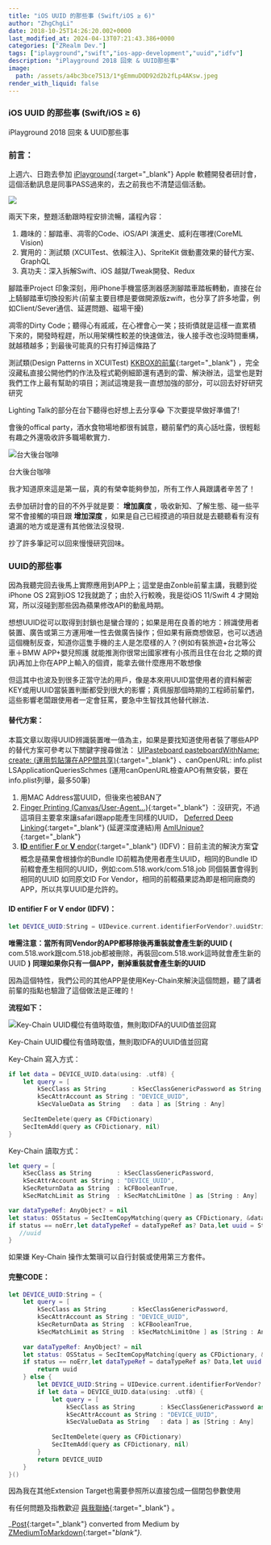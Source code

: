 ```yaml
---
title: "iOS UUID 的那些事 (Swift/iOS ≥ 6)"
author: "ZhgChgLi"
date: 2018-10-25T14:26:20.002+0000
last_modified_at: 2024-04-13T07:21:43.386+0000
categories: ["ZRealm Dev."]
tags: ["iplayground","swift","ios-app-development","uuid","idfv"]
description: "iPlayground 2018 回來 & UUID那些事"
image:
  path: /assets/a4bc3bce7513/1*gEmmuDOD92d2b2fLp4AKsw.jpeg
render_with_liquid: false
---
```


### iOS UUID 的那些事 \(Swift/iOS ≥ 6\)

iPlayground 2018 回來 & UUID那些事

### 前言：

上週六、日跑去參加 [iPlayground](https://iplayground.io/){:target="_blank"} Apple 軟體開發者研討會，這個活動訊息是同事PASS過來的，去之前我也不清楚這個活動。


![](/assets/a4bc3bce7513/1*gEmmuDOD92d2b2fLp4AKsw.jpeg)


兩天下來，整題活動跟時程安排流暢，議程內容：
1. 趣味的：腳踏車、凋零的Code、iOS/API 演進史、威利在哪裡\(CoreML Vision\)
2. 實用的：測試類 \(XCUITest、依賴注入\)、SpriteKit 做動畫效果的替代方案、GraphQL
3. 真功夫：深入拆解Swift、iOS 越獄/Tweak開發、Redux


腳踏車Project 印象深刻，用iPhone手機當感測器感測腳踏車踏板轉動，直接在台上騎腳踏車切換投影片\(前輩主要目標是要做開源版zwift，也分享了許多地雷，例如Client/Sever通信、延遲問題、磁場干擾\)

凋零的Dirty Code；聽得心有戚戚，在心裡會心一笑；技術債就是這樣一直累積下來的，開發時程趕，所以用架構性較差的快速做法，後人接手改也沒時間重構，就越積越多；到最後可能真的只有打掉這條路了

測試類\(Design Patterns in XCUITest\) [KKBOX的前輩](https://www.facebook.com/TestingWithKK/){:target="_blank"} ，完全沒藏私直接公開他們的作法及程式範例細節還有遇到的雷、解決辦法，這堂也是對我們工作上最有幫助的項目；測試這塊是我一直想加強的部分，可以回去好好研究研究

Lighting Talk的部分在台下聽得也好想上去分享😂 下次要提早做好準備了\!

會後的offical party，酒水食物場地都很有誠意，聽前輩們的真心話吐露，很輕鬆有趣之外還吸收許多職場軟實力．


![台大後台咖啡](/assets/a4bc3bce7513/1*Xwk_96lVKcMKgeL7IOC70g.jpeg)

台大後台咖啡

我才知道原來這是第一屆，真的有榮幸能夠參加，所有工作人員跟講者辛苦了！

去參加研討會的目的不外乎就是要： **增加廣度** ，吸收新知、了解生態、碰一些平常不會接觸的項目跟 **增加深度** ，如果是自己已經摸過的項目就是去聽聽看有沒有遺漏的地方或是還有其他做法沒發現．

抄了許多筆記可以回來慢慢研究回味。
### UUID的那些事

因為我聽完回去後馬上實際應用到APP上；這堂是由Zonble前輩主講，我聽到從iPhone OS 2寫到iOS 12我就跪了；由於入行較晚，我是從iOS 11/Swift 4 才開始寫，所以沒碰到那些因為蘋果修改API的動亂時期。

想想UUID從可以取得到封鎖也是蠻合理的；如果是用在良善的地方：辨識使用者裝置、廣告或第三方運用唯一性去做廣告操作；但如果有廠商想做惡，也可以透過這個機制反查，知道你這隻手機的主人是怎麼樣的人？\(例如有裝旅遊\+台北等公車＋BMW APP\+嬰兒照護 就能推測你很常出國家裡有小孩而且住在台北 之類的資訊\)再加上你在APP上輸入的個資，能拿去做什麼應用不敢想像

但這其中也波及到很多正當守法的用戶，像是本來用UUID當使用者的資料解密KEY或用UUID當裝置判斷都受到很大的影響；真佩服那個時期的工程師前輩們，這些影響老闆跟使用者一定會狂罵，要急中生智找其他替代辦法．
#### 替代方案：

本篇文章以取得UUID辨識裝置唯一值為主，如果是要找知道使用者裝了哪些APP的替代方案可參考以下關鍵字搜尋做法： [UIPasteboard pasteboardWithName: create: \(運用剪貼簿在APP間共享\)](https://link.medium.com/YTheNPnHH7){:target="_blank"} 、canOpenURL: info\.plist LSApplicationQueriesSchmes \(運用canOpenURL檢查APO有無安裝，要在info\.plist列舉，最多50筆\)
1. 用MAC Address當UUID，但後來也被BAN了
2. [Finger Printing \(Canvas/User\-Agent…\)](https://medium.com/@ravielakshmanan/web-browser-uniqueness-and-fingerprinting-7eac3c381805){:target="_blank"} ：沒研究，不過這項目主要拿來讓safari跟app能產生同樣的UUID， [Deferred Deep Linking](https://www.jianshu.com/p/fa48387d56ea){:target="_blank"} \(延遲深度連結\)用
[AmIUnique?](https://amiunique.org/){:target="_blank"}
3. [**ID** entifier **F** or **V** endor](https://www.jianshu.com/p/b810d7e007ad){:target="_blank"} \(IDFV\)：目前主流的解決方案🏆
概念是蘋果會根據你的Bundle ID前輟為使用者產生UUID，相同的Bundle ID前輟會產生相同的UUID，例如:com\.518\.work/com\.518\.job 同個裝置會得到相同的UUID
如同原文ID For Vendor，相同的前輟蘋果認為即是相同廠商的APP，所以共享UUID是允許的。

#### **ID** entifier **F** or **V** endor \(IDFV\)：
```swift
let DEVICE_UUID:String = UIDevice.current.identifierForVendor?.uuidString ?? UUID().uuidString
```

**唯需注意：當所有同Vendor的APP都移除後再重裝就會產生新的UUID \(** com\.518\.work跟com\.518\.job都被刪除，再裝回com\.518\.work這時就會產生新的UUID **\)** 
**同理如果你只有一個APP，刪掉重裝就會產生新的UUID**

因為這個特性，我們公司的其他APP是使用Key\-Chain來解決這個問題，聽了講者前輩的指點也驗證了這個做法是正確的！

**流程如下：**


![Key\-Chain UUID欄位有值時取值，無則取IDFA的UUID值並回寫](/assets/a4bc3bce7513/1*-8rufG1QW-J5tn6ZadT17A.jpeg)

Key\-Chain UUID欄位有值時取值，無則取IDFA的UUID值並回寫

Key\-Chain 寫入方式：
```swift
if let data = DEVICE_UUID.data(using: .utf8) {
    let query = [
        kSecClass as String       : kSecClassGenericPassword as String,
        kSecAttrAccount as String : "DEVICE_UUID",
        kSecValueData as String   : data ] as [String : Any]
    
    SecItemDelete(query as CFDictionary)
    SecItemAdd(query as CFDictionary, nil)
}
```

Key\-Chain 讀取方式：
```swift
let query = [
    kSecClass as String       : kSecClassGenericPassword,
    kSecAttrAccount as String : "DEVICE_UUID",
    kSecReturnData as String  : kCFBooleanTrue,
    kSecMatchLimit as String  : kSecMatchLimitOne ] as [String : Any]

var dataTypeRef: AnyObject? = nil
let status: OSStatus = SecItemCopyMatching(query as CFDictionary, &dataTypeRef)
if status == noErr,let dataTypeRef = dataTypeRef as? Data,let uuid = String(data:dataTypeRef, encoding: .utf8) {
   //uuid
} 
```

如果嫌 Key\-Chain 操作太繁瑣可以自行封裝或使用第三方套件。
#### 完整CODE：
```swift
let DEVICE_UUID:String = {
    let query = [
        kSecClass as String       : kSecClassGenericPassword,
        kSecAttrAccount as String : "DEVICE_UUID",
        kSecReturnData as String  : kCFBooleanTrue,
        kSecMatchLimit as String  : kSecMatchLimitOne ] as [String : Any]
    
    var dataTypeRef: AnyObject? = nil
    let status: OSStatus = SecItemCopyMatching(query as CFDictionary, &dataTypeRef)
    if status == noErr,let dataTypeRef = dataTypeRef as? Data,let uuid = String(data:dataTypeRef, encoding: .utf8) {
        return uuid
    } else {
        let DEVICE_UUID:String = UIDevice.current.identifierForVendor?.uuidString ?? UUID().uuidString
        if let data = DEVICE_UUID.data(using: .utf8) {
            let query = [
                kSecClass as String       : kSecClassGenericPassword as String,
                kSecAttrAccount as String : "DEVICE_UUID",
                kSecValueData as String   : data ] as [String : Any]
        
            SecItemDelete(query as CFDictionary)
            SecItemAdd(query as CFDictionary, nil)
        }
        return DEVICE_UUID
    }
}()
```

因為我在其他Extension Target也需要參照所以直接包成一個閉包參數使用


有任何問題及指教歡迎 [與我聯絡](https://www.zhgchg.li/contact){:target="_blank"} 。



_[Post](https://medium.com/zrealm-ios-dev/ios-uuid-%E7%9A%84%E9%82%A3%E4%BA%9B%E4%BA%8B-swift-ios-6-a4bc3bce7513){:target="_blank"} converted from Medium by [ZMediumToMarkdown](https://github.com/ZhgChgLi/ZMediumToMarkdown){:target="_blank"}._

